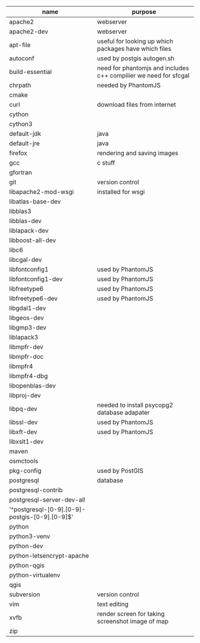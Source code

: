 |         name         | purpose   |
| -------------------- | --------- |
| apache2              | webserver |
| apache2-dev          | webserver |
| apt-file             | useful for looking up which packages have which files |
| autoconf             | used by postgis autogen.sh |
| build-essential      | need for phantomjs and includes c++ compilier we need for sfcgal |
| chrpath              | needed by PhantomJS |
| cmake                |                     |
| curl                 | download files from internet |
| cython               | |
| cython3              | |
| default-jdk          | java |
| default-jre          | java |
| firefox              | rendering and saving images |
| gcc                  | c stuff |
| gfortran             |         |
| git                  | version control |
| libapache2-mod-wsgi  | installed for wsgi |
| libatlas-base-dev    | |
| libblas3             | |
| libblas-dev          | |
| liblapack-dev        | |
| libboost-all-dev     | |
| libc6                | |
| libcgal-dev          | |
| libfontconfig1       | used by PhantomJS |
| libfontconfig1-dev   | used by PhantomJS |
| libfreetype6         | used by PhantomJS |
| libfreetype6-dev     | used by PhantomJS |
| libgdal1-dev         | |
| libgeos-dev          | |
| libgmp3-dev          | |
| liblapack3           | |
| libmpfr-dev          | |
| libmpfr-doc          | |
| libmpfr4             | |
| libmpfr4-dbg         | |
| libopenblas-dev      | |
| libproj-dev          | |
| libpq-dev            | needed to install psycopg2 database adapater |
| libssl-dev           | used by PhantomJS |
| libxft-dev           | used by PhantomJS |
| libxslt1-dev         | |
| maven                | |
| osmctools            | |
| pkg-config           | used by PostGIS |
| postgresql           | database |
| postgresql-contrib   | |
| postgresql-server-dev-all | |
| '^postgresql-[0-9].[0-9]-postgis-[0-9].[0-9]$' | |
| python               | |
| python3-venv         | |
| python-dev           | |
| python-letsencrypt-apache | |
| python-qgis          | |
| python-virtualenv    | |
| qgis                 | |
| subversion           | version control |
| vim                  | text editing |
| xvfb                 | render screen for taking screenshot image of map |
| zip                  | |

